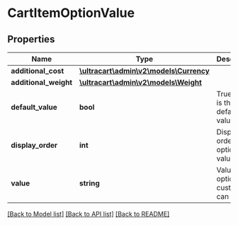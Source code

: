 # CartItemOptionValue

## Properties
Name | Type | Description | Notes
------------ | ------------- | ------------- | -------------
**additional_cost** | [**\ultracart\admin\v2\models\Currency**](Currency.md) |  | [optional] 
**additional_weight** | [**\ultracart\admin\v2\models\Weight**](Weight.md) |  | [optional] 
**default_value** | **bool** | True if this is the default value | [optional] 
**display_order** | **int** | Display order of the option value | [optional] 
**value** | **string** | Value of the option the customer can select | [optional] 

[[Back to Model list]](../README.md#documentation-for-models) [[Back to API list]](../README.md#documentation-for-api-endpoints) [[Back to README]](../README.md)


